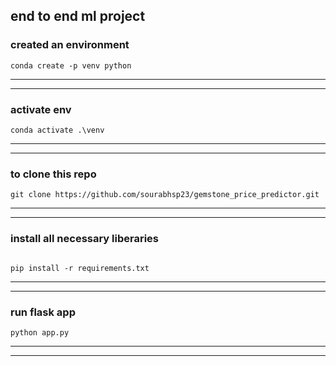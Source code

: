 ## end to end ml project


### created an environment



```
conda create -p venv python

```
------------------------------------------------------------------
------------------------------------------------------------------
### activate env 
```
conda activate .\venv

```
-----------------------------------------------------------------
-----------------------------------------------------------------


### to clone this repo
```
git clone https://github.com/sourabhsp23/gemstone_price_predictor.git

```
---------------------------------------------------------------------
-----------------------------------------------------------------------


### install all necessary liberaries

```

pip install -r requirements.txt
```
----------------------------------------------
-----------------------------------------------

### run flask app
```
python app.py
```
------------------------------------------------
-----------------------------------------------




